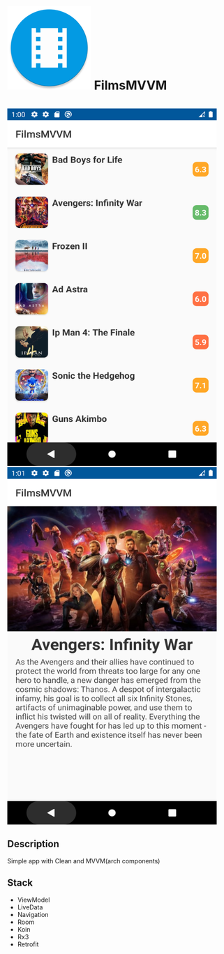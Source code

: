 # ![Icon](https://github.com/RomanAnchugov/FilmsSimpleMVVM/raw/master/gitpage_res/app_icon.png) FilmsMVVM
</br>

<img src=https://github.com/RomanAnchugov/FilmsSimpleMVVM/raw/master/gitpage_res/screen1.png/ width=480 height=820>

<img src=https://github.com/RomanAnchugov/FilmsSimpleMVVM/raw/master/gitpage_res/screen2.png/ width=480 height=820>

## Description
Simple app with Clean and MVVM(arch components)

## Stack
* ViewModel
* LiveData
* Navigation
* Room
* Koin
* Rx3
* Retrofit
